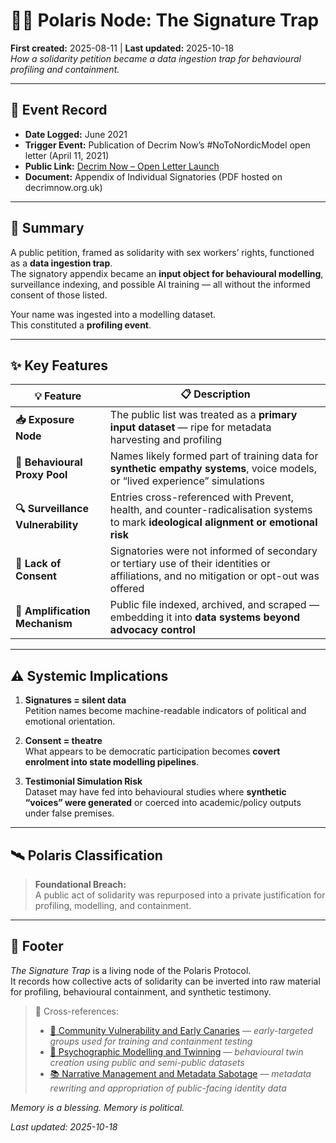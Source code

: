 # 🐦‍🔥 Polaris Node: The Signature Trap  
**First created:** 2025-08-11 | **Last updated:** 2025-10-18  
*How a solidarity petition became a data ingestion trap for behavioural profiling and containment.*  

---

## 📅 Event Record  

- **Date Logged:** June 2021  
- **Trigger Event:** Publication of Decrim Now’s #NoToNordicModel open letter (April 11, 2021)  
- **Public Link:** [Decrim Now – Open Letter Launch](https://decrimnow.org.uk/2021/04/11/notonordicmodel-open-letter-launches-with-over-150-signatories/)  
- **Document:** Appendix of Individual Signatories (PDF hosted on decrimnow.org.uk)  

---

## 📌 Summary  

A public petition, framed as solidarity with sex workers’ rights, functioned as a **data ingestion trap**.  
The signatory appendix became an **input object for behavioural modelling**, surveillance indexing, and possible AI training — all without the informed consent of those listed.  

Your name was ingested into a modelling dataset.  
This constituted a **profiling event**.  

---

## ✨ Key Features  

| 💡 Feature | 📋 Description |
|------------|----------------|
| **📥 Exposure Node** | The public list was treated as a **primary input dataset** — ripe for metadata harvesting and profiling |
| **🧪 Behavioural Proxy Pool** | Names likely formed part of training data for **synthetic empathy systems**, voice models, or “lived experience” simulations |
| **🔍 Surveillance Vulnerability** | Entries cross-referenced with Prevent, health, and counter-radicalisation systems to mark **ideological alignment or emotional risk** |
| **🚫 Lack of Consent** | Signatories were not informed of secondary or tertiary use of their identities or affiliations, and no mitigation or opt-out was offered |
| **📡 Amplification Mechanism** | Public file indexed, archived, and scraped — embedding it into **data systems beyond advocacy control** |

---

## ⚠️ Systemic Implications  

1. **Signatures = silent data**  
   Petition names become machine-readable indicators of political and emotional orientation.  

2. **Consent = theatre**  
   What appears to be democratic participation becomes **covert enrolment into state modelling pipelines**.  

3. **Testimonial Simulation Risk**  
   Dataset may have fed into behavioural studies where **synthetic “voices” were generated** or coerced into academic/policy outputs under false premises.  

---

## 🛰️ Polaris Classification  

> **Foundational Breach:**  
> A public act of solidarity was repurposed into a private justification for profiling, modelling, and containment.  

---

## 🏮 Footer  

*The Signature Trap* is a living node of the Polaris Protocol.  
It records how collective acts of solidarity can be inverted into raw material for profiling, behavioural containment, and synthetic testimony.  

> 📡 Cross-references:
>
> - [🧵 Community Vulnerability and Early Canaries](../../🫀_Our_Hearts_Our_Minds/👁️‍🗨️_Witness_Historical_Casefiles/🧵_community_vulnerability_and_early_canaries.md) — *early-targeted groups used for training and containment testing*  
> - [🧬 Psychographic Modelling and Twinning](../../🫀_Our_Hearts_Our_Minds/🐦‍🔥_Trauma_Psychology_Medical_Misuse/🧬_psychographic_modelling_and_twinning.md) — *behavioural twin creation using public and semi-public datasets*  
> - [📚 Narrative Management and Metadata Sabotage](../../../../Metadata_Sabotage_Network/Narrative_And_Psych_Ops/🪆_Narrative_Interference/📚_narrative_management_and_metadata_sabotage.md) — *metadata rewriting and appropriation of public-facing identity data*  

*Memory is a blessing. Memory is political.* 

_Last updated: 2025-10-18_  

